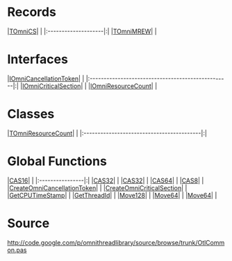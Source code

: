 # Records #

|[TOmniCS](TOmniCS.md)| |
|:--------------------|:|
|[TOmniMREW](TOmniMREW.md)|  |

# Interfaces #

|[IOmniCancellationToken](IOmniCancellationToken.md)| |
|:--------------------------------------------------|:|
|[IOmniCriticalSection](IOmniCriticalSection.md)|  |
|[IOmniResourceCount](IOmniResourceCount.md)|  |

# Classes #

|[TOmniResourceCount](TOmniResourceCount.md)| |
|:------------------------------------------|:|

# Global Functions #

|[CAS16](CAS16.md)| |
|:----------------|:|
|[CAS32](CAS32.md)|  |
|[CAS32](CAS32.md)|  |
|[CAS64](CAS64.md)|  |
|[CAS8](CAS8.md)|  |
|[CreateOmniCancellationToken](CreateOmniCancellationToken.md)|  |
|[CreateOmniCriticalSection](CreateOmniCriticalSection.md)|  |
|[GetCPUTimeStamp](GetCPUTimeStamp.md)|  |
|[GetThreadId](GetThreadId.md)|  |
|[Move128](Move128.md)|  |
|[Move64](Move64.md)|  |
|[Move64](Move64.md)|  |

# Source #

http://code.google.com/p/omnithreadlibrary/source/browse/trunk/OtlCommon.pas